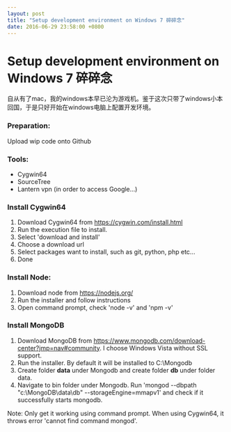 ```yaml
---
layout: post
title: "Setup development environment on Windows 7 碎碎念"
date: 2016-06-29 23:58:00 +0800
---
```



# Setup development environment on Windows 7 碎碎念

自从有了mac，我的windows本早已沦为游戏机。鉴于这次只带了windows小本回国，于是只好开始在windows电脑上配置开发环境。

### Preparation:
Upload wip code onto Github

### Tools:
* Cygwin64
* SourceTree
* Lantern vpn (in order to access Google...)

### Install Cygwin64
1. Download Cygwin64 from https://cygwin.com/install.html
2. Run the execution file to install.
3. Select 'download and install'
4. Choose a download url
5. Select packages want to install, such as git, python, php etc...
6. Done

### Install Node:
1. Download node from https://nodejs.org/
2. Run the installer and follow instructions
3. Open command prompt, check 'node -v' and 'npm -v'

### Install MongoDB
1. Download MongoDB from https://www.mongodb.com/download-center?jmp=nav#community. I choose Windows Vista without SSL support.
2. Run the installer. By default it will be installed to C:\Mongodb
3. Create folder **data** under Mongodb and create folder **db** under folder data.
4. Navigate to bin folder under Mongodb. Run 'mongod --dbpath "c:\MongoDB\data\db" --storageEngine=mmapv1' and check if it successfully starts mongodb.

Note: Only get it working using command prompt. When using Cygwin64, it throws error 'cannot find command mongod'.